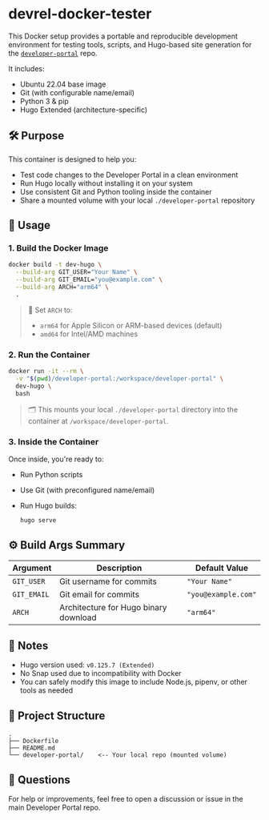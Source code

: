 # devrel-docker-tester

This Docker setup provides a portable and reproducible development environment for testing tools, scripts, and Hugo-based site generation for the [`developer-portal`](./developer-portal) repo.

It includes:
- Ubuntu 22.04 base image
- Git (with configurable name/email)
- Python 3 & pip
- Hugo Extended (architecture-specific)


## 🛠️ Purpose

This container is designed to help you:

- Test code changes to the Developer Portal in a clean environment
- Run Hugo locally without installing it on your system
- Use consistent Git and Python tooling inside the container
- Share a mounted volume with your local `./developer-portal` repository



## 🚀 Usage

### 1. Build the Docker Image

```bash
docker build -t dev-hugo \
  --build-arg GIT_USER="Your Name" \
  --build-arg GIT_EMAIL="you@example.com" \
  --build-arg ARCH="arm64" \
  .
````

> 🔁 Set `ARCH` to:
>
> * `arm64` for Apple Silicon or ARM-based devices (default)
> * `amd64` for Intel/AMD machines


### 2. Run the Container

```bash
docker run -it --rm \
  -v "$(pwd)/developer-portal:/workspace/developer-portal" \
  dev-hugo \
  bash
```

> 🗂️ This mounts your local `./developer-portal` directory into the container at `/workspace/developer-portal`.


### 3. Inside the Container

Once inside, you're ready to:

* Run Python scripts
* Use Git (with preconfigured name/email)
* Run Hugo builds:

  ```bash
  hugo serve
  ```



## ⚙️ Build Args Summary

| Argument    | Description                           | Default Value       |
| ----------- | ------------------------------------- | ------------------- |
| `GIT_USER`  | Git username for commits              | `"Your Name"`       |
| `GIT_EMAIL` | Git email for commits                 | `"you@example.com"` |
| `ARCH`      | Architecture for Hugo binary download | `"arm64"`           |


## 🧪 Notes

* Hugo version used: `v0.125.7 (Extended)`
* No Snap used due to incompatibility with Docker
* You can safely modify this image to include Node.js, pipenv, or other tools as needed



## 📂 Project Structure

```
.
├── Dockerfile
├── README.md
└── developer-portal/    <-- Your local repo (mounted volume)
```


## 🙋 Questions

For help or improvements, feel free to open a discussion or issue in the main Developer Portal repo.


